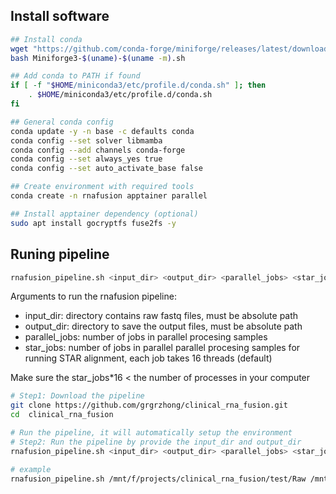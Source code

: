 ## Install software
```bash
## Install conda
wget "https://github.com/conda-forge/miniforge/releases/latest/download/Miniforge3-Linux-x86_64.sh"
bash Miniforge3-$(uname)-$(uname -m).sh

## Add conda to PATH if found
if [ -f "$HOME/miniconda3/etc/profile.d/conda.sh" ]; then
    . $HOME/miniconda3/etc/profile.d/conda.sh
fi

## General conda config
conda update -y -n base -c defaults conda
conda config --set solver libmamba
conda config --add channels conda-forge
conda config --set always_yes true
conda config --set auto_activate_base false

## Create environment with required tools
conda create -n rnafusion apptainer parallel

## Install apptainer dependency (optional)
sudo apt install gocryptfs fuse2fs -y

```

## Runing pipeline

```bash
rnafusion_pipeline.sh <input_dir> <output_dir> <parallel_jobs> <star_jobs>
```

Arguments to run the rnafusion pipeline:

- input_dir: directory contains raw fastq files, must be absolute path
- output_dir: directory to save the output files, must be absolute path
- parallel_jobs: number of jobs in parallel procesing samples
- star_jobs: number of jobs in parallel parallel procesing samples for running STAR alignment, each job takes 16 threads (default)

Make sure the star_jobs*16 < the number of  processes in your computer

```bash
# Step1: Download the pipeline 
git clone https://github.com/grgrzhong/clinical_rna_fusion.git
cd  clinical_rna_fusion

# Run the pipeline, it will automatically setup the environment
# Step2: Run the pipeline by provide the input_dir and output_dir 
rnafusion_pipeline.sh <input_dir> <output_dir> <parallel_jobs> <star_jobs>

# example
rnafusion_pipeline.sh /mnt/f/projects/clinical_rna_fusion/test/Raw /mnt/f/projects/clinical_rna_fusion/test 1 1
```